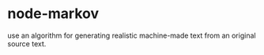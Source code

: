 # node-markov
use an algorithm for generating realistic machine-made text from an original source text.
